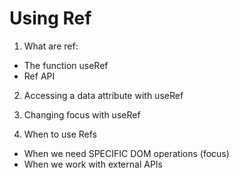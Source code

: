 # Using Ref

1. What are ref:
  - The function useRef
  - Ref API

2. Accessing a data attribute with useRef

3. Changing focus with useRef

4. When to use Refs
  - When we need SPECIFIC DOM operations (focus)
  - When we work with external APIs
  
